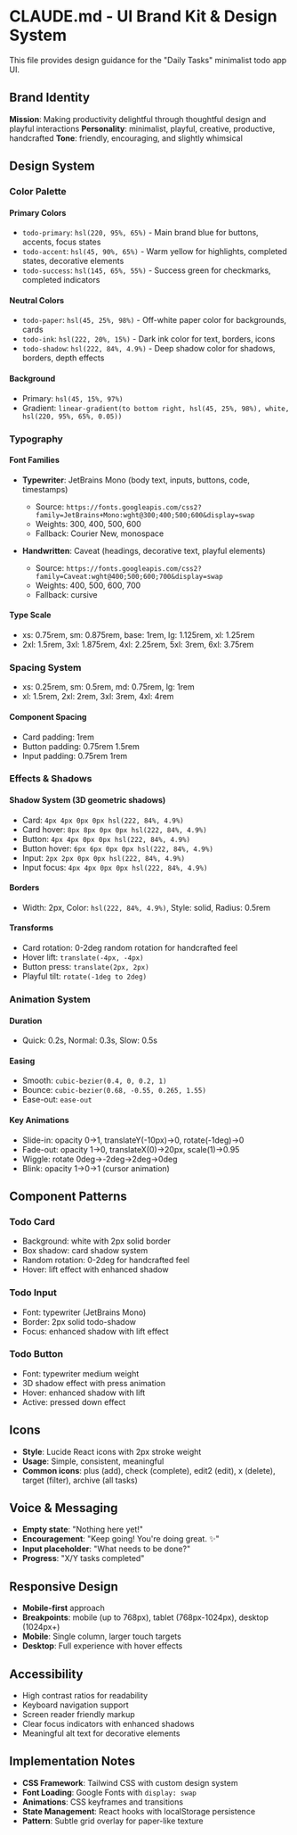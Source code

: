# CLAUDE.md - UI Brand Kit & Design System

This file provides design guidance for the "Daily Tasks" minimalist todo app UI.

## Brand Identity

**Mission**: Making productivity delightful through thoughtful design and playful interactions
**Personality**: minimalist, playful, creative, productive, handcrafted
**Tone**: friendly, encouraging, and slightly whimsical

## Design System

### Color Palette

#### Primary Colors
- `todo-primary`: `hsl(220, 95%, 65%)` - Main brand blue for buttons, accents, focus states
- `todo-accent`: `hsl(45, 90%, 65%)` - Warm yellow for highlights, completed states, decorative elements
- `todo-success`: `hsl(145, 65%, 55%)` - Success green for checkmarks, completed indicators

#### Neutral Colors
- `todo-paper`: `hsl(45, 25%, 98%)` - Off-white paper color for backgrounds, cards
- `todo-ink`: `hsl(222, 20%, 15%)` - Dark ink color for text, borders, icons
- `todo-shadow`: `hsl(222, 84%, 4.9%)` - Deep shadow color for shadows, borders, depth effects

#### Background
- Primary: `hsl(45, 15%, 97%)`
- Gradient: `linear-gradient(to bottom right, hsl(45, 25%, 98%), white, hsl(220, 95%, 65%, 0.05))`

### Typography

#### Font Families
- **Typewriter**: JetBrains Mono (body text, inputs, buttons, code, timestamps)
  - Source: `https://fonts.googleapis.com/css2?family=JetBrains+Mono:wght@300;400;500;600&display=swap`
  - Weights: 300, 400, 500, 600
  - Fallback: Courier New, monospace

- **Handwritten**: Caveat (headings, decorative text, playful elements)
  - Source: `https://fonts.googleapis.com/css2?family=Caveat:wght@400;500;600;700&display=swap`
  - Weights: 400, 500, 600, 700
  - Fallback: cursive

#### Type Scale
- xs: 0.75rem, sm: 0.875rem, base: 1rem, lg: 1.125rem, xl: 1.25rem
- 2xl: 1.5rem, 3xl: 1.875rem, 4xl: 2.25rem, 5xl: 3rem, 6xl: 3.75rem

### Spacing System
- xs: 0.25rem, sm: 0.5rem, md: 0.75rem, lg: 1rem
- xl: 1.5rem, 2xl: 2rem, 3xl: 3rem, 4xl: 4rem

#### Component Spacing
- Card padding: 1rem
- Button padding: 0.75rem 1.5rem
- Input padding: 0.75rem 1rem

### Effects & Shadows

#### Shadow System (3D geometric shadows)
- Card: `4px 4px 0px 0px hsl(222, 84%, 4.9%)`
- Card hover: `8px 8px 0px 0px hsl(222, 84%, 4.9%)`
- Button: `4px 4px 0px 0px hsl(222, 84%, 4.9%)`
- Button hover: `6px 6px 0px 0px hsl(222, 84%, 4.9%)`
- Input: `2px 2px 0px 0px hsl(222, 84%, 4.9%)`
- Input focus: `4px 4px 0px 0px hsl(222, 84%, 4.9%)`

#### Borders
- Width: 2px, Color: `hsl(222, 84%, 4.9%)`, Style: solid, Radius: 0.5rem

#### Transforms
- Card rotation: 0-2deg random rotation for handcrafted feel
- Hover lift: `translate(-4px, -4px)`
- Button press: `translate(2px, 2px)`
- Playful tilt: `rotate(-1deg to 2deg)`

### Animation System

#### Duration
- Quick: 0.2s, Normal: 0.3s, Slow: 0.5s

#### Easing
- Smooth: `cubic-bezier(0.4, 0, 0.2, 1)`
- Bounce: `cubic-bezier(0.68, -0.55, 0.265, 1.55)`
- Ease-out: `ease-out`

#### Key Animations
- Slide-in: opacity 0→1, translateY(-10px)→0, rotate(-1deg)→0
- Fade-out: opacity 1→0, translateX(0)→20px, scale(1)→0.95
- Wiggle: rotate 0deg→-2deg→2deg→0deg
- Blink: opacity 1→0→1 (cursor animation)

## Component Patterns

### Todo Card
- Background: white with 2px solid border
- Box shadow: card shadow system
- Random rotation: 0-2deg for handcrafted feel
- Hover: lift effect with enhanced shadow

### Todo Input
- Font: typewriter (JetBrains Mono)
- Border: 2px solid todo-shadow
- Focus: enhanced shadow with lift effect

### Todo Button  
- Font: typewriter medium weight
- 3D shadow effect with press animation
- Hover: enhanced shadow with lift
- Active: pressed down effect

## Icons
- **Style**: Lucide React icons with 2px stroke weight
- **Usage**: Simple, consistent, meaningful
- **Common icons**: plus (add), check (complete), edit2 (edit), x (delete), target (filter), archive (all tasks)

## Voice & Messaging
- **Empty state**: "Nothing here yet!"
- **Encouragement**: "Keep going! You're doing great. ✨"
- **Input placeholder**: "What needs to be done?"
- **Progress**: "X/Y tasks completed"

## Responsive Design
- **Mobile-first** approach
- **Breakpoints**: mobile (up to 768px), tablet (768px-1024px), desktop (1024px+)
- **Mobile**: Single column, larger touch targets
- **Desktop**: Full experience with hover effects

## Accessibility
- High contrast ratios for readability
- Keyboard navigation support
- Screen reader friendly markup
- Clear focus indicators with enhanced shadows
- Meaningful alt text for decorative elements

## Implementation Notes
- **CSS Framework**: Tailwind CSS with custom design system
- **Font Loading**: Google Fonts with `display: swap`
- **Animations**: CSS keyframes and transitions
- **State Management**: React hooks with localStorage persistence
- **Pattern**: Subtle grid overlay for paper-like texture